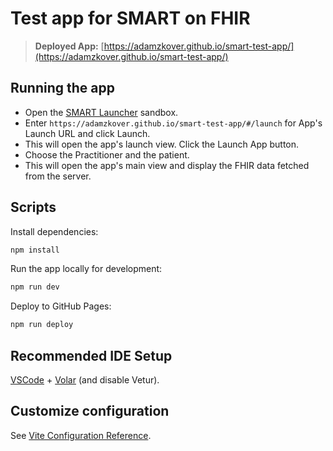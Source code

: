 # Test app for SMART on FHIR

> **Deployed App:** [https://adamzkover.github.io/smart-test-app/](https://adamzkover.github.io/smart-test-app/)
>

## Running the app

* Open the [SMART Launcher](https://launch.smarthealthit.org/) sandbox.
* Enter `https://adamzkover.github.io/smart-test-app/#/launch` for App's Launch URL and click Launch.
* This will open the app's launch view. Click the Launch App button.
* Choose the Practitioner and the patient.
* This will open the app's main view and display the FHIR data fetched from the server.

## Scripts

Install dependencies:

```sh
npm install
```

Run the app locally for development:

```sh
npm run dev
```

Deploy to GitHub Pages:

```sh
npm run deploy
```

## Recommended IDE Setup

[VSCode](https://code.visualstudio.com/) + [Volar](https://marketplace.visualstudio.com/items?itemName=Vue.volar) (and disable Vetur).

## Customize configuration

See [Vite Configuration Reference](https://vite.dev/config/).
